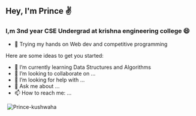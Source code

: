 ## Hey, I'm Prince ✌

### I,m 3nd year CSE Undergrad at krishna engineering college 😄

- 🌱 Trying my hands on Web dev and competitive programming


Here are some ideas to get you started:

- 🌱 I’m currently learning Data Structures and Algorithms
- 👯 I’m looking to collaborate on ...
- 🤔 I’m looking for help with ...
- 💬 Ask me about ...
- 📫 How to reach me: ...



<!--<img src="https://github-profile-trophy.vercel.app/?username=Prince-kushwaha&column=3&margin-w=15&margin-h=15 (https://github.com/ryo-ma/github-profile-trophy)"> -->

<p>&nbsp;<img align="center" src="https://github-readme-stats.vercel.app/api?username=Prince-kushwaha&show_icons=true&count_private=true&theme=dark" alt="Prince-kushwaha" /></p>
